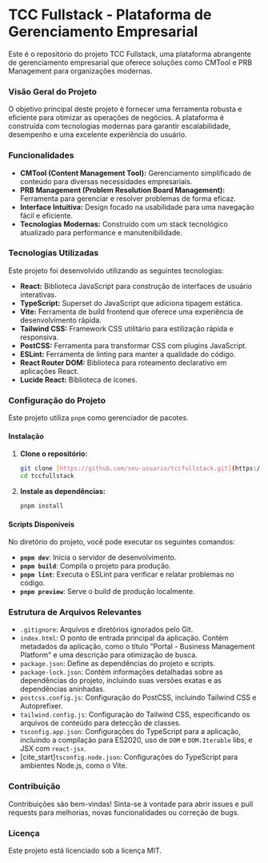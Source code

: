 # TCC Fullstack - Plataforma de Gerenciamento Empresarial

Este é o repositório do projeto TCC Fullstack, uma plataforma abrangente de gerenciamento empresarial que oferece soluções como CMTool e PRB Management para organizações modernas.

### Visão Geral do Projeto

O objetivo principal deste projeto é fornecer uma ferramenta robusta e eficiente para otimizar as operações de negócios. A plataforma é construída com tecnologias modernas para garantir escalabilidade, desempenho e uma excelente experiência do usuário.

### Funcionalidades

* **CMTool (Content Management Tool):** Gerenciamento simplificado de conteúdo para diversas necessidades empresariais.
* **PRB Management (Problem Resolution Board Management):** Ferramenta para gerenciar e resolver problemas de forma eficaz.
* **Interface Intuitiva:** Design focado na usabilidade para uma navegação fácil e eficiente.
* **Tecnologias Modernas:** Construído com um stack tecnológico atualizado para performance e manutenibilidade.

### Tecnologias Utilizadas

Este projeto foi desenvolvido utilizando as seguintes tecnologias:

* **React:** Biblioteca JavaScript para construção de interfaces de usuário interativas.
* **TypeScript:** Superset do JavaScript que adiciona tipagem estática.
* **Vite:** Ferramenta de build frontend que oferece uma experiência de desenvolvimento rápida.
* **Tailwind CSS:** Framework CSS utilitário para estilização rápida e responsiva.
* **PostCSS:** Ferramenta para transformar CSS com plugins JavaScript.
* **ESLint:** Ferramenta de linting para manter a qualidade do código.
* **React Router DOM:** Biblioteca para roteamento declarativo em aplicações React.
* **Lucide React:** Biblioteca de ícones.

### Configuração do Projeto

Este projeto utiliza `pnpm` como gerenciador de pacotes.

#### Instalação

1.  **Clone o repositório:**

    ```bash
    git clone [https://github.com/seu-usuario/tccfullstack.git](https://github.com/seu-usuario/tccfullstack.git)
    cd tccfullstack
    ```

2.  **Instale as dependências:**

    ```bash
    pnpm install
    ```

#### Scripts Disponíveis

No diretório do projeto, você pode executar os seguintes comandos:

* **`pnpm dev`**: Inicia o servidor de desenvolvimento.
* **`pnpm build`**: Compila o projeto para produção.
* **`pnpm lint`**: Executa o ESLint para verificar e relatar problemas no código.
* **`pnpm preview`**: Serve o build de produção localmente.

### Estrutura de Arquivos Relevantes

* `.gitignore`: Arquivos e diretórios ignorados pelo Git.
* `index.html`: O ponto de entrada principal da aplicação. Contém metadados da aplicação, como o título "Portal - Business Management Platform" e uma descrição para otimização de busca.
* `package.json`: Define as dependências do projeto e scripts.
* `package-lock.json`: Contém informações detalhadas sobre as dependências do projeto, incluindo suas versões exatas e as dependências aninhadas.
* `postcss.config.js`: Configuração do PostCSS, incluindo Tailwind CSS e Autoprefixer.
* `tailwind.config.js`: Configuração do Tailwind CSS, especificando os arquivos de conteúdo para detecção de classes.
* `tsconfig.app.json`: Configurações do TypeScript para a aplicação, incluindo a compilação para ES2020, uso de `DOM` e `DOM.Iterable` libs, e JSX com `react-jsx`.
* [cite_start]`tsconfig.node.json`: Configurações do TypeScript para ambientes Node.js, como o Vite. 

### Contribuição

Contribuições são bem-vindas! Sinta-se à vontade para abrir issues e pull requests para melhorias, novas funcionalidades ou correção de bugs.

### Licença

Este projeto está licenciado sob a licença MIT.
